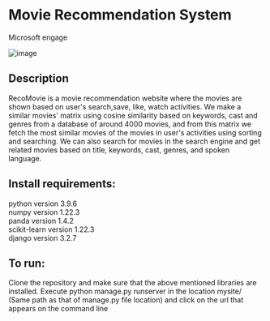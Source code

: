 # Movie Recommendation System
Microsoft engage

![image](https://github.com/Shubhangi001/RecommendationSystem/assets/73179209/1a6a9bbc-cfdc-4e59-b8bb-809e8da3c5d1)


## Description
RecoMovie is a movie recommendation website where the movies are shown based on user's search,save, like, watch activities. We make a similar movies' matrix using cosine similarity based on keywords, cast and genres from a database of around 4000 movies, and from this matrix we fetch the most similar movies of the movies in user's activities using sorting and searching.
We can also search for movies in the search engine and get related movies based on title, keywords, cast, genres, and spoken language.

## Install requirements:
python version 3.9.6 <br>
numpy version 1.22.3 <br>
panda version 1.4.2<br>
scikit-learn version 1.22.3 <br>
django version 3.2.7 <br>

## To run:
Clone the repository and make sure that the above mentioned libraries are installed.
Execute python manage.py runserver in the location mysite/ (Same path as that of manage.py file location) and click on the url that appears on the command line


